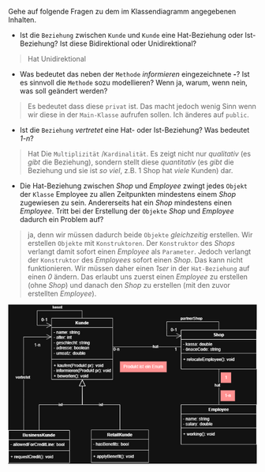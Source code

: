 ﻿Gehe auf folgende Fragen zu dem im Klassendiagramm angegebenen Inhalten.
* Ist die ``Beziehung`` zwischen ``Kunde`` und ``Kunde`` eine Hat-Beziehung oder Ist- Beziehung? Ist diese Bidirektional oder Unidirektional?
> Hat
> Unidirektional

* Was bedeutet das neben der ``Methode`` *informieren* eingezeichnete **-**? Ist es sinnvoll die ``Methode`` sozu modellieren? Wenn ja, warum, wenn nein, was soll geändert werden?
> Es bedeutet dass diese ``privat`` ist. Das macht jedoch wenig Sinn wenn wir diese in der ``Main-Klasse`` aufrufen sollen. Ich änderes auf ``public``.

* Ist die ``Beziehung`` *vertretet* eine Hat- oder Ist-Beziehung? Was bedeutet *1-n*?
> Hat
> Die ``Multiplizität`` /``Kardinalität``. Es zeigt nicht nur *qualitativ* (es *gibt* die Beziehung), sondern stellt diese *quantitativ* (es *gibt* die Beziehung und sie ist *so viel*, z.B. 1 Shop hat *viele* Kunden) dar.

* Die Hat-Beziehung zwischen *Shop* und *Employee* zwingt jedes `Objekt` der ``Klasse`` Employee zu allen Zeitpunkten mindestens einem *Shop* zugewiesen zu sein. Andererseits hat ein *Shop* mindestens einen *Employee*. Tritt bei der Erstellung der ``Objekte`` *Shop* und *Employee* dadurch ein Problem auf?
> ja, denn wir müssen dadurch beide ``Objekte`` *gleichzeitig* erstellen. Wir erstellen ``Objekte`` mit ``Konstruktoren``. Der ``Konstruktor`` des *Shops* verlangt damit sofort einen *Employee* als ``Parameter``. Jedoch verlangt der ``Konstruktor`` des *Employees* sofort einen *Shop*. Das kann nicht funktionieren. Wir müssen daher einen *1ser* in der ``Hat-Beziehung`` auf einen *0* ändern. Das erlaubt uns zuerst einen *Employee* zu erstellen (ohne *Shop*) und danach den *Shop* zu erstellen (mit den zuvor erstellten *Employee*).

![alt](../exam_dark.png)